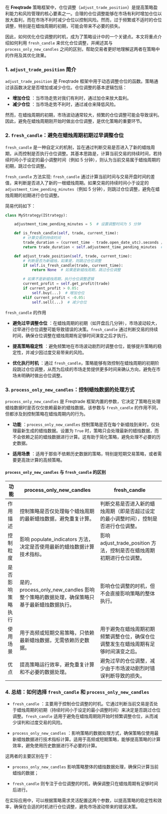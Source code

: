 在 **Freqtrade**  策略框架中，仓位调整（`adjust_trade_position`）是提高策略盈利能力和风险管理的核心要素之一。合理的仓位调整能够在市场有利时增加仓位以放大盈利，而在市场不利时减少仓位以控制风险。然而，过于频繁或不适时的仓位调整，特别是在蜡烛周期的初期，可能会带来不必要的损失。

因此，如何优化仓位调整的时机，成为了策略设计中的一个关键点。本文将重点介绍如何利用 `fresh_candle`  来优化仓位调整，并阐述其与 `process_only_new_candles` 之间的区别，帮助交易者更好地理解这两者在策略中的作用及其优化效果。

### 1. `adjust_trade_position` 简介 

`adjust_trade_position` 是 Freqtrade 框架中用于动态调整仓位的函数。策略通过该函数决定是否增加或减少仓位。仓位调整的基本逻辑包括： 

- **增加仓位** ：当市场走势对我们有利时，通过加仓来放大盈利。
- **减少仓位** ：当市场走势不利时，通过减仓来降低风险。

然而，在蜡烛周期的初期，市场波动通常较大，频繁的仓位调整可能会导致误判。因此，避免在蜡烛周期刚开始时做出仓位调整，是优化策略的重要环节。

### 2. `fresh_candle`：避免在蜡烛周期初期过早调整仓位

`fresh_candle` 是一种自定义的机制，旨在通过判断交易是否进入了新的蜡烛周期，从而控制是否执行仓位调整。其基本思路是，计算当前交易的持续时间，若持续时间小于设定的最小调整时间（例如 5 分钟），则认为当前交易属于蜡烛周期的初期，跳过仓位调整。

`fresh_candle` 方法实现: `fresh_candle` 通过计算当前时间与交易开盘时间的差值，来判断是否进入了新的一根蜡烛周期。如果交易的持续时间小于设定的 `adjustment_time_pending_minutes`（例如 5 分钟），则跳过仓位调整，避免在蜡烛周期的初期进行仓位调整。

简易代码如下：

```python
class MyStrategy(IStrategy):

    adjustment_time_pending_minutes = 5  # 设置调整时间为 5 分钟

    def is_fresh_candle(self, trade, current_time):
        # 计算交易的持续时间
        trade_duration = (current_time - trade.open_date_utc).seconds / 60 
        return trade_duration < self.adjustment_time_pending_minutes  # 小于 5 分钟为新蜡烛

    def adjust_trade_position(self, trade, current_time):
        # 判断是否为新蜡烛，如果是，则跳过仓位调整
        if self.is_fresh_candle(trade, current_time):
            return None  # 如果是新蜡烛周期，跳过仓位调整

        # 如果不是新蜡烛周期，执行仓位调整逻辑
        current_profit = self.get_profit(trade)
        if current_profit > 0.05:
            self.buy(...)  # 增加仓位
        elif current_profit < -0.05:
            self.sell(...)  # 减少仓位
```

`fresh_candle` 的作用

- **避免过早调整仓位** ：在蜡烛周期的初期（如开盘后几分钟），市场波动较大，过早进行仓位调整可能导致错误的决策。`fresh_candle` 通过判断交易的持续时间，确保仓位调整在蜡烛周期有足够时间演变之后才执行。
 
- **提高策略稳定性** ：避免频繁地在市场波动剧烈时调整仓位，能够提升策略的稳定性，并减少因过度交易带来的风险。
 
- **优化执行时机** ：通过 `fresh_candle`，策略能够有效控制在蜡烛周期的初期阶段跳过仓位调整，从而为后续的市场走势提供更多时间来确认方向，避免在市场未明确时做出仓位调整。

### 3. `process_only_new_candles`：控制蜡烛数据的处理方式

`process_only_new_candles` 是 Freqtrade 框架内置的参数，它决定了策略在处理蜡烛数据时是否仅仅依赖最新的蜡烛数据。该参数与 `fresh_candle` 的作用不同，但都涉及到控制策略在蜡烛周期内的行为。

- **功能** ：`process_only_new_candles` 控制策略是否在每个新蜡烛到来时，仅处理最新生成的蜡烛数据。设置为 `True` 时，策略只会处理最新的蜡烛数据，而不会依赖之前的蜡烛数据进行计算。这有助于简化策略，避免处理不必要的历史数据。
 
- **适用场景** ：适用于那些不依赖历史数据的策略，特别是短期交易策略，或者需要更高效计算的高频策略。

#### `process_only_new_candles` 与 `fresh_candle` 的区别

| 功能 | process_only_new_candles | fresh_candle | 
| --- | --- | --- | 
| 作用描述 | 控制策略是否仅处理每个蜡烛周期的最新蜡烛数据，避免重复计算。 | 判断交易是否进入新的蜡烛周期（即是否超过设定的最小调整时间），控制是否进行仓位调整。 | 
| 控制粒度 | 影响 populate_indicators 方法，决定是否使用最新的蜡烛数据计算技术指标。 | 影响 adjust_trade_position 方法，控制是否在蜡烛周期初期进行仓位调整。 | 
| 是否影响策略执行 | 是的，process_only_new_candles 影响整个策略的数据处理，确保策略只基于最新蜡烛数据执行。 | 影响仓位调整的时机，但不会直接影响策略的整体执行。 | 
| 使用场景 | 用于高频或短期交易策略，只依赖最新蜡烛数据，无需依赖历史数据。 | 用于避免在蜡烛周期初期频繁调整仓位，确保仓位调整发生在蜡烛周期有足够时间演变之后。 | 
| 优点 | 提高策略运行效率，避免重复计算和不必要的数据处理。 | 避免过早的仓位调整，减少由于市场波动剧烈时错误判断导致的损失。 | 


### 4. 总结：如何选择 `fresh_candle` 和 `process_only_new_candles`

- `fresh_candle` ：主要用于控制仓位调整的时机。它通过判断当前交易是否处于蜡烛周期的初期（持续时间小于设定的最小调整时间）来决定是否跳过仓位调整。`fresh_candle` 适用于避免在蜡烛周期刚开始时频繁调整仓位，从而减少误判和过度交易的风险。
 
- `process_only_new_candles` ：影响策略的数据处理方式，确保策略仅使用最新蜡烛数据进行技术指标计算。适用于高频或短期策略，能够提高策略的计算效率，避免使用历史数据进行不必要的计算。

这两者的主要区别在于：
 
- `process_only_new_candles`  影响策略整体的蜡烛数据处理，确保只计算当前蜡烛的数据；
 
- `fresh_candle`  则专注于仓位调整的时机，确保调整只在蜡烛周期有足够时间后进行。

在实际应用中，可以根据策略需求灵活配置这两个参数，以提高策略的稳定性和效率，确保在合适的时机进行仓位调整，避免市场波动带来的错误决策。
